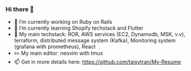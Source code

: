 ### Hi there 👋

- 🔭 I’m currently working on Ruby on Rails
- 🌱 I’m currently learning Shopify techstack and Flutter
- :blue_book: My main techstack: ROR, AWS services (EC2, Dynamodb, MSK, v.v), terraform, distributed message system (Kafka), Monitoring system (grafana with prometheus), React
- :pencil2: My main editor: neovim with tmux
- 📫 Get in more details here: https://github.com/taisytran/My-Resume
